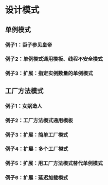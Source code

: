 # 设计模式
## 单例模式
### 例子1：臣子参见皇帝
### 例子2：单例模式通用模板、线程不安全模式
### 例子3：扩展：指定实例数量的单例模式
## 工厂方法模式
### 例子1：女娲造人
### 例子2：工厂方法模式通用模板
### 例子3：扩展：简单工厂模式
### 例子4：扩展：多个工厂模式
### 例子5：扩展：用工厂方法模式替代单例模式
### 例子6：扩展：延迟加载模式